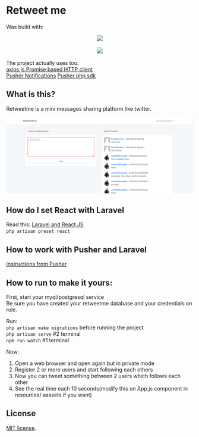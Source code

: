 #  Retweet me
Was build with:

<p align="center"><img src="https://laravel.com/assets/img/components/logo-laravel.svg"></p>
<p align="center"><img src="https://upload.wikimedia.org/wikipedia/commons/a/a7/React-icon.svg" width="80px"></p>

The project actually uses too:\
[axios.js Promise based HTTP client ](https://github.com/axios/axios)\
[Pusher Notifications](https://pusher.com/)
[Pusher php sdk](https://github.com/pusher/pusher-http-php)

## What is this?
Retweetme is a mini messages sharing platform like twitter.

![Retweetme shot](./.readme-static/shot.png)

## How do I set React with Laravel
Read this:
[Laravel and React JS](https://laravel.com/docs/5.6/frontend#using-react)\
`php artisan preset react`

## How to work with Pusher and Laravel
[Instructions from Pusher](https://pusher.com/tutorials/web-notifications-laravel-pusher-channels)

## How to run to make it yours:
First, start your myql/postgresql service\
Be sure you have created your retweetme database and your credentials on rule.

Run:\
`php artisan make migrations` before running the project\
`php artisan serve` #2 terminal\
`npm run watch` #1 terminal

Now:
1. Open a web browser and open again but in private mode
2. Register 2 or more users and start following each others
3. Now you can tweet something between 2 users which follows each other
4. See the real time each 10 seconds(modify this on App.js component in resources/ asssets if you want)

## License
[MIT license](https://opensource.org/licenses/MIT).
